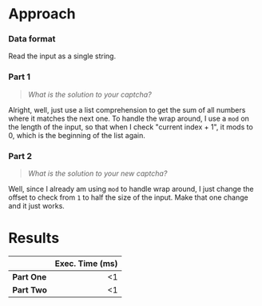 # Approach
### Data format

Read the input as a single string.

### Part 1
> _What is the solution to your captcha?_

Alright, well, just use a list comprehension to get the sum of all numbers where it matches the next one. To handle the
wrap around, I use a `mod` on the length of the input, so that when I check "current index + 1", it mods to 0, which
is the beginning of the list again.

### Part 2
> _What is the solution to your new captcha?_

Well, since I already am using `mod` to handle wrap around, I just change the offset to check from `1` to half the size
of the input. Make that one change and it just works.

# Results

|              | Exec. Time (ms) |
|--------------|----------------:|
| **Part One** |              <1 |
| **Part Two** |              <1 |
